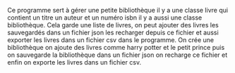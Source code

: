 Ce programme sert à gérer une petite bibliothèque il y a une classe livre qui contient un titre un auteur et un numéro isbn il y a aussi une classe bibliothèque.
Cela garde une liste de livres, on peut ajouter des livres les sauvegardés dans un fichier json les recharger depuis ce fichier et aussi exporter les livres dans un fichier csv dans le programme.
On crée une bibliothèque on ajoute des livres comme harry potter et le petit prince puis on sauvegarde la bibliothèque dans un fichier json on recharge ce fichier et enfin on exporte les livres dans un fichier csv.
